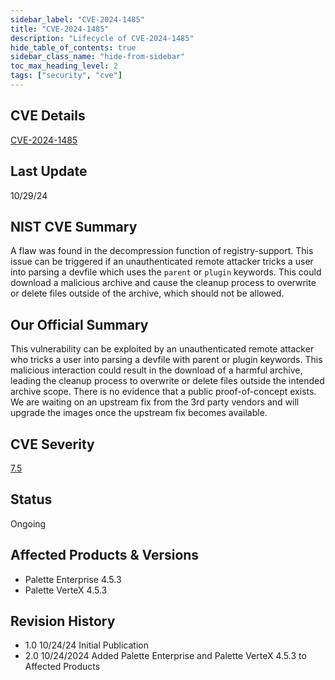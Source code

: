 ```yaml
---
sidebar_label: "CVE-2024-1485"
title: "CVE-2024-1485"
description: "Lifecycle of CVE-2024-1485"
hide_table_of_contents: true
sidebar_class_name: "hide-from-sidebar"
toc_max_heading_level: 2
tags: ["security", "cve"]
---
```


## CVE Details

[CVE-2024-1485](https://nvd.nist.gov/vuln/detail/CVE-2024-1485)

## Last Update

10/29/24

## NIST CVE Summary

A flaw was found in the decompression function of registry-support. This issue can be triggered if an unauthenticated
remote attacker tricks a user into parsing a devfile which uses the `parent` or `plugin` keywords. This could download a
malicious archive and cause the cleanup process to overwrite or delete files outside of the archive, which should not be
allowed.

## Our Official Summary

This vulnerability can be exploited by an unauthenticated remote attacker who tricks a user into parsing a devfile with parent or plugin keywords. This malicious interaction could result in the download of a harmful archive, leading the cleanup process to overwrite or delete files outside the intended archive scope. There is no evidence that a public proof-of-concept exists. We are waiting on an upstream fix from the 3rd party vendors and will upgrade the images once the upstream fix becomes available.

## CVE Severity

[7.5](https://nvd.nist.gov/vuln/detail/CVE-2024-1485)

## Status

Ongoing

## Affected Products & Versions

- Palette Enterprise 4.5.3
- Palette VerteX 4.5.3

## Revision History

- 1.0 10/24/24 Initial Publication
- 2.0 10/24/2024 Added Palette Enterprise and Palette VerteX 4.5.3 to Affected Products
